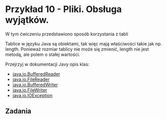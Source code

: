 # Przykład 10 - Pliki. Obsługa wyjątków.

W tym ćwiczeniu przedstawiono sposób korzystania z tabli

Tablice w języku Java są obiektami, tak więc mają właściwości takie jak np. length. Ponieważ rozmiar tablicy nie może się zmienić, length nie jest metodą, ale polem o stałej wartości.

Przejrzyj w dokumentacji Javy opis klas:
- [java.io.BufferedReader](https://docs.oracle.com/en/java/javase/11/docs/api/java.base/java/io/BufferedReader.html)
- [java.io.FileReader](https://docs.oracle.com/en/java/javase/11/docs/api/java.base/java/io/FileReader.html)
- [java.io.BufferedWriter](https://docs.oracle.com/en/java/javase/11/docs/api/java.base/java/io/BufferedWriter.html)
- [java.io.FileWriter](https://docs.oracle.com/en/java/javase/11/docs/api/java.base/java/io/FileWriter.html)
- [java.io.IOException](https://docs.oracle.com/en/java/javase/11/docs/api/java.base/java/io/IOException.html)


## Zadania

